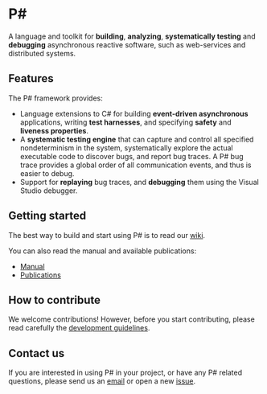 P#
====================
A language and toolkit for **building**, **analyzing**, **systematically testing** and **debugging** asynchronous reactive software, such as web-services and distributed systems.

## Features
The P# framework provides:
- Language extensions to C# for building **event-driven asynchronous** applications, writing **test harnesses**, and specifying **safety** and **liveness properties**.
- A **systematic testing engine** that can capture and control all specified nondeterminism in the system, systematically explore the actual executable code to discover bugs, and report bug traces. A P# bug trace provides a global order of all communication events, and thus is easier to debug.
- Support for **replaying** bug traces, and **debugging** them using the Visual Studio debugger.

## Getting started
The best way to build and start using P# is to read our [wiki](https://github.com/p-org/PSharp/wiki).

You can also read the manual and available publications:

- [Manual](https://github.com/p-org/PSharp/blob/master/Docs/Manual/manual.pdf)  
- [Publications](https://github.com/p-org/PSharp/wiki/Publications)

## How to contribute

We welcome contributions! However, before you start contributing, please read carefully the [development guidelines](https://github.com/p-org/PSharp/wiki/Contributing-Code).

## Contact us

If you are interested in using P# in your project, or have any P# related questions, please send us an [email](pdev@microsoft.com) or open a new [issue](https://github.com/p-org/PSharp/issues).
